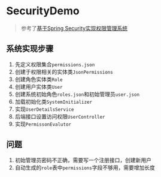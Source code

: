# SecurityDemo
> 参考了[基于Spring Security实现权限管理系统](https://blog.csdn.net/cloume/article/details/83790111)
## 系统实现步骤
1. 先定义权限集合`permissions.json`
2. 创建于权限相关的实体类`JsonPermissions`
3. 创建角色实体类`Role`
4. 创建用户实体类`User`
5. 创建系统初始角色`roles.json`和初始管理员`user.json`
6. 加载初始化类`SystemInitializer`
7. 实现`UserDetailsService`
8. 后端接口设置访问权限`UserController`
9. 实现`PermissonEvalutor`

## 问题
1. 初始管理员密码不正确，需要写一个注册接口，创建新用户
2. 自动生成的`role`表中`permissions`字段不够用，需要增加长度
